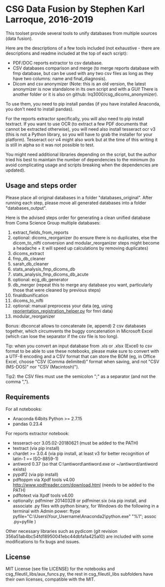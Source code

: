 # CSG Data Fusion by Stephen Karl Larroque, 2016-2019

This toolset provide several tools to unify databases from multiple sources (data fusion).

Here are the descriptions of a few tools included (not exhaustive - there are descriptions and readme included at the top of each script):
* PDF/DOC reports extractor to csv database.
* CSV databases comparison and merge (to merge reports database with fmp database, but can be used with any two csv files as long as they have two columns: name and final_diagnosis).
* Dicom and csv anonymizer (Note: this is an old version, the latest anonymizer is now standalone in its own script and with a GUI! There is another folder or it is also on github: lrq3000/csg_dicoms_anonymizer).

To use them, you need to pip install pandas (if you have installed Anaconda, you don't need to install pandas).

For the reports extractor specifically, you will also need to pip install textract. If you want to use OCR (to extract a few PDF documents that cannot be extracted otherwise), you will need also install tesseract ocr v3 (this is not a Python library, so you will have to grab the installer for your platform). Tesseract ocr v4 might also work but at the time of this writing it is still in alpha so it was not possible to test.

You might need additional libraries depending on the script, but the author tried his best to maintain the number of dependencies to the minimum (to avoid complicating usage and scripts breaking when the dependencies are updated).

## Usage and steps order
Please place all original databases in a folder "databases_original". After running each step, please move all generated databases into a folder "databases_output".

Here is the advised steps order for generating a clean unified database from Coma Science Group multiple databases:

1. extract_fields_from_reports
2. optional: dicoms_reorganizer (to ensure there is no duplicates, else the dicom_to_nifti conversion and modular_reorganizer steps might become a headache + it will speed up calculations by removing duplicates)
3. dicoms_extract
4. fmp_db_cleaner
5. sarah_db_cleaner
6. stats_analysis_fmp_dicoms_db
7. stats_analysis_fmp_dicoms_db_acute
8. optional: ecg_db_generator
9. db_merger (repeat this to merge any database you want, particularly those that were cleaned by previous steps)
10. finaldbunification
11. dicoms_to_nifti
12. optional: manual preprocess your data (eg, using [reorientation_registration_helper.py](https://github.com/lrq3000/csg_mri_pipelines/blob/master/utils/pathmatcher/reorientation_registration_helper.py) for fmri data)
13. modular_reorganizer

Bonus: dbconcat allows to concatenate (ie, append) 2 csv databases together, which circumvents the buggy concatenation in Microsoft Excel (which can lose the separator if the csv file is too long).

Tip: when you convert an input database from .xls or .xlsx (Excel) to csv format to be able to use these notebooks, please make sure to convert with a UTF-8 encoding and a CSV format that can store the BOM (eg, in Office Excel, choose "CSV (Comma delimited)" format when saving, and not "CSV (MS-DOS)" nor "CSV (Macintosh)").

Tip2: the CSV files must use the semicolon ";" as a separator (and not the comma ",").

## Requirements
For all notebooks:
* Anaconda 64bits Python >= 2.7.15
* pandas 0.23.4

For reports extractor notebook:
* tesseract-ocr 3.05.02-20180621 (must be added to the PATH)
* textract (via pip install)
* chardet >= 3.0.4 (via pip install, at least v3 for better recognition of latin-1 == ISO-8859-1)
* antiword 0.37 (so that C:\antiword\antiword.exe or ~/antiword/antiword exists)
* pypdf2 (via pip install)
* pdftoppm via Xpdf tools v4.00 http://www.xpdfreader.com/download.html (needs to be added to the PATH)
* pdftotext via Xpdf tools v4.00
* optionally: pdfminer 20140328 or pdfminer.six (via pip install, and associate .py files with python binary, for Windows do the following in a terminal with Admin power: ftype pyfile="C:\Users\Your_Username\Anaconda2\python.exe" "%1"; assoc .py=pyfile )

Other necessary libraries such as pydicom (git revision 356a51ab4bc54fd18950041ebc44dbfa1a425a10) are included with some modifications to fix bugs and issues.

## License
MIT License (see file LICENSE) for the notebooks and csg_fileutil_libs/aux_funcs.py, the rest in csg_fileutil_libs subfolders have their own licenses, compatible with the MIT.
